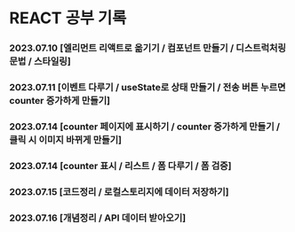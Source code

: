 # REACT 공부 기록
### 2023.07.10 [엘리먼트 리액트로 옮기기 / 컴포넌트 만들기 / 디스트럭처링 문법 / 스타일링]

### 2023.07.11 [이벤트 다루기 / useState로 상태 만들기 / 전송 버튼 누르면 counter 증가하게 만들기]

### 2023.07.14 [counter 페이지에 표시하기 / counter 증가하게 만들기 / 클릭 시 이미지 바뀌게 만들기]

### 2023.07.14 [counter 표시 / 리스트 / 폼 다루기 / 폼 검증]

### 2023.07.15 [코드정리 / 로컬스토리지에 데이터 저장하기]

### 2023.07.16 [개념정리 / API 데이터 받아오기]